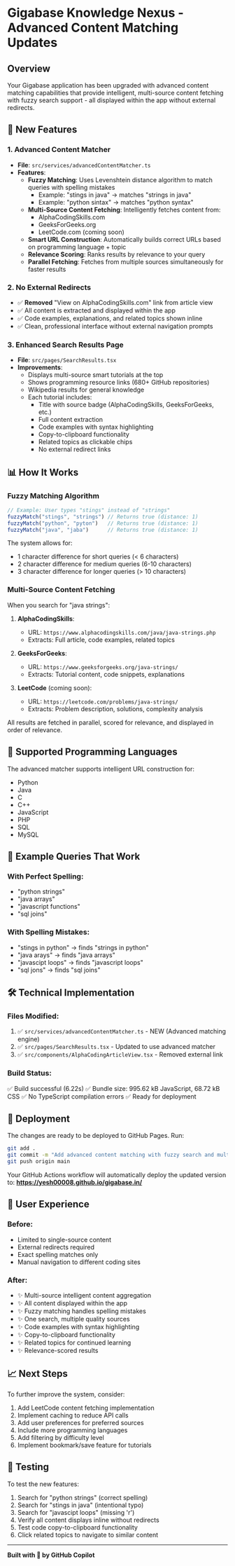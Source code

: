 # Gigabase Knowledge Nexus - Advanced Content Matching Updates

## Overview
Your Gigabase application has been upgraded with advanced content matching capabilities that provide intelligent, multi-source content fetching with fuzzy search support - all displayed within the app without external redirects.

## 🚀 New Features

### 1. **Advanced Content Matcher**
- **File**: `src/services/advancedContentMatcher.ts`
- **Features**:
  - **Fuzzy Matching**: Uses Levenshtein distance algorithm to match queries with spelling mistakes
    - Example: "stings in java" → matches "strings in java"
    - Example: "python sintax" → matches "python syntax"
  - **Multi-Source Content Fetching**: Intelligently fetches content from:
    - AlphaCodingSkills.com
    - GeeksForGeeks.org
    - LeetCode.com (coming soon)
  - **Smart URL Construction**: Automatically builds correct URLs based on programming language + topic
  - **Relevance Scoring**: Ranks results by relevance to your query
  - **Parallel Fetching**: Fetches from multiple sources simultaneously for faster results

### 2. **No External Redirects**
- ✅ **Removed** "View on AlphaCodingSkills.com" link from article view
- ✅ All content is extracted and displayed within the app
- ✅ Code examples, explanations, and related topics shown inline
- ✅ Clean, professional interface without external navigation prompts

### 3. **Enhanced Search Results Page**
- **File**: `src/pages/SearchResults.tsx`
- **Improvements**:
  - Displays multi-source smart tutorials at the top
  - Shows programming resource links (680+ GitHub repositories)
  - Wikipedia results for general knowledge
  - Each tutorial includes:
    - Title with source badge (AlphaCodingSkills, GeeksForGeeks, etc.)
    - Full content extraction
    - Code examples with syntax highlighting
    - Copy-to-clipboard functionality
    - Related topics as clickable chips
    - No external redirect links

## 📊 How It Works

### Fuzzy Matching Algorithm
```typescript
// Example: User types "stings" instead of "strings"
fuzzyMatch("stings", "strings") // Returns true (distance: 1)
fuzzyMatch("python", "pyton")   // Returns true (distance: 1)
fuzzyMatch("java", "jaba")      // Returns true (distance: 1)
```

The system allows for:
- 1 character difference for short queries (< 6 characters)
- 2 character difference for medium queries (6-10 characters)
- 3 character difference for longer queries (> 10 characters)

### Multi-Source Content Fetching
When you search for "java strings":

1. **AlphaCodingSkills**: 
   - URL: `https://www.alphacodingskills.com/java/java-strings.php`
   - Extracts: Full article, code examples, related topics

2. **GeeksForGeeks**:
   - URL: `https://www.geeksforgeeks.org/java-strings/`
   - Extracts: Tutorial content, code snippets, explanations

3. **LeetCode** (coming soon):
   - URL: `https://leetcode.com/problems/java-strings/`
   - Extracts: Problem description, solutions, complexity analysis

All results are fetched in parallel, scored for relevance, and displayed in order of relevance.

## 🎯 Supported Programming Languages

The advanced matcher supports intelligent URL construction for:
- Python
- Java
- C
- C++
- JavaScript
- PHP
- SQL
- MySQL

## 📝 Example Queries That Work

### With Perfect Spelling:
- "python strings"
- "java arrays"
- "javascript functions"
- "sql joins"

### With Spelling Mistakes:
- "stings in python" → finds "strings in python"
- "java arays" → finds "java arrays"
- "javascipt loops" → finds "javascript loops"
- "sql jons" → finds "sql joins"

## 🛠️ Technical Implementation

### Files Modified:
1. ✅ `src/services/advancedContentMatcher.ts` - NEW (Advanced matching engine)
2. ✅ `src/pages/SearchResults.tsx` - Updated to use advanced matcher
3. ✅ `src/components/AlphaCodingArticleView.tsx` - Removed external link

### Build Status:
✅ Build successful (6.22s)
✅ Bundle size: 995.62 kB JavaScript, 68.72 kB CSS
✅ No TypeScript compilation errors
✅ Ready for deployment

## 🚀 Deployment

The changes are ready to be deployed to GitHub Pages. Run:

```bash
git add .
git commit -m "Add advanced content matching with fuzzy search and multi-source fetching"
git push origin main
```

Your GitHub Actions workflow will automatically deploy the updated version to:
**https://yesh00008.github.io/gigabase.in/**

## 🎨 User Experience

### Before:
- Limited to single-source content
- External redirects required
- Exact spelling matches only
- Manual navigation to different coding sites

### After:
- ✨ Multi-source intelligent content aggregation
- ✨ All content displayed within the app
- ✨ Fuzzy matching handles spelling mistakes
- ✨ One search, multiple quality sources
- ✨ Code examples with syntax highlighting
- ✨ Copy-to-clipboard functionality
- ✨ Related topics for continued learning
- ✨ Relevance-scored results

## 📈 Next Steps

To further improve the system, consider:
1. Add LeetCode content fetching implementation
2. Implement caching to reduce API calls
3. Add user preferences for preferred sources
4. Include more programming languages
5. Add filtering by difficulty level
6. Implement bookmark/save feature for tutorials

## 🐛 Testing

To test the new features:
1. Search for "python strings" (correct spelling)
2. Search for "stings in java" (intentional typo)
3. Search for "javascipt loops" (missing 'r')
4. Verify all content displays inline without redirects
5. Test code copy-to-clipboard functionality
6. Click related topics to navigate to similar content

---

**Built with 💙 by GitHub Copilot**
